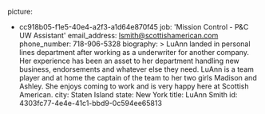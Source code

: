 picture:
  - cc918b05-f1e5-40e4-a2f3-a1d64e870f45
job: 'Mission Control - P&C UW Assistant'
email_address: lsmith@scottishamerican.com
phone_number: 718-906-5328
biography: >
  LuAnn landed in personal lines department after working as a underwriter for another company. Her
  experience has been an asset to her department handling new business, endorsements and whatever else
  they need. LuAnn is a team player and at home the captain of the team to her two girls Madison and
  Ashley. She enjoys coming to work and is very happy here at Scottish American.
city: Staten Island
state: New York
title: LuAnn Smith
id: 4303fc77-4e4e-41c1-bbd9-0c594ee65813
